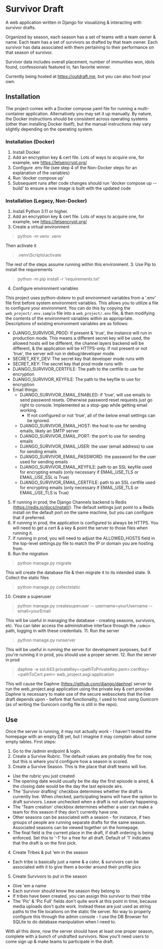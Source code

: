 # Survivor Draft

A web application written in Django for visualizing & interacting with survivor drafts.

Organized by season, each season has a set of teams with a team owner & name. Each team has a set of survivors as drafted by that team owner. Each survivor has data associated with them pertaining to their performance on that season of survivor.

Survivor data includes overall placement, number of immunities won, idols found, confessionals featured in, fan favorite winner.

Currently being hosted at https://outdraft.me, but you can also host your own.
## Installation
The project comes with a Docker compose.yaml file for running a multi-container application. Alternatively you may set it up manually. By nature, the Docker instructions should be consistent across operating systems (other than installing Docker itself), but the manual instructions may vary slightly depending on the operating system.

### Installation (Docker)
1. Install Docker
2. Add an encryption key & cert file. Lots of ways to acquire one, for example, see https://letsencrypt.org/
3. Configure .env file (see step 4 of the Non-Docker steps for an explanation of the variables)
4. Run 'docker compose up'
5. Subsequent runs after code changes should run 'docker compose up --build' to ensure a new image is built with the updated code

### Installation (Legacy, Non-Docker)

1. Install Python 3.11 or higher.
2. Add an encryption key & cert file. Lots of ways to acquire one, for example, see https://letsencrypt.org/
3. Create a virtual environment
  > python -m venv .venv
  
  Then activate it
  
  > .venv\Scripts\activate
  
  The rest of the steps assume running within this environment.
3. Use Pip to install the requirements
  > python -m pip install -r 'requirements.txt'
4. Configure environment variables
  
  This project uses python-dotenv to pull environment variables from a '.env' file first before system environment variables. This allows you to utilize a file to configure your environment. You can do this by copying the `web_project/.env.sample` file into a `web_project/.env` file, & then modifying the contents of the environment variables within as appropriate. Descriptions of existing environment variables are as follows:
  * DJANGO_SURVIVOR_PROD: If present & 'true', the instance will run in production mode. This means a different secret key will be used, the allowed hosts will be different, the channel layers backend will be different, & the application will be HTTPS-only. If not present or not 'true', the server will run in debug/developer mode.
  * SECRET_KEY_DEV: The secret key that developer mode runs with
  * SECRET_KEY: The secret key that prod mode runs with
  * DJANGO_SURVIVOR_CERTFILE: The path to the certfile to use for encryption
  * DJANGO_SURVIVOR_KEYFILE: The path to the keyfile to use for encryption
  * Email things:
    * DJANGO_SURVIVOR_EMAIL_ENABLED: if 'true', will use emails to send password resets. Otherwise password reset requests just go right to console. Implemented as a stop-gap while getting email working.
      * If not configured or not 'true', all of the below email settings can be ignored.
    * DJANGO_SURVIVOR_EMAIL_HOST: the host to use for sending emails, likely an SMTP server
    * DJANGO_SURVIVOR_EMAIL_PORT: the port to use for sending emails
    * DJANGO_SURVIVOR_EMAIL_USER: the user (email address) to use for sending emails
    * DJANGO_SURVIVOR_EMAIL_PASSWORD: the password for the user used for sending emails
    * DJANGO_SURVIVOR_EMAIL_KEYFILE: path to an SSL keyfile used for encrypting emails (only necessary if EMAIL_USE_TLS or EMAIL_USE_SSL is True)
    * DJANGO_SURVIVOR_EMAIL_CERTFILE: path to an SSL certfile used for encrypting emails (only necessary if EMAIL_USE_TLS or EMAIL_USE_TLS is True)
5. If running in prod, the Django Channels backend is Redis (https://redis.io/docs/install/). The default settings just point to a Redis install on the default port on the same machine, but you can configure that if preferred.
6. If running in prod, the application is configured to always be HTTPS. You will need to get a cert & a key & point the server to those files when running it.
7. If running in prod, you will need to adjust the ALLOWED_HOSTS field in the top-level settings.py file to match the IP or domain you are hosting from.
8. Run the migration
  > python manage.py migrate

This will create the database file & then migrate it to its intended state.
9. Collect the static files
  > python manage.py collectstatic
10. Create a superuser
  > python manage.py createsuperuser -- username=yourUsername --email=yourEmail
  
  This will be useful in managing the database - creating seasons, survivors, etc. You can later access the administrative interface through the `/admin` path, logging in with these credentials. 
11. Run the server
  > python manage.py runserver
  
  This will be useful in running the server for development purposes, but if you're running it in prod, you should use a proper server.
12. Run the server in prod
  > daphne -e ssl:443:privateKey=<pathToPrivateKey.pem>:certKey=<pathToCert.pem> web_project.asgi:application
  
  This will cause the Daphne (https://github.com/django/daphne) server to run the web_project.asgi application using the private key & cert provided. Daphne is necessary to make use of the secure websockets that the live draft depends upon - before that functionality, I used to host using Gunicorn (as of writing the Gunicorn config file is still in the repo).

## Use
Once the server is running, it may not actually work - I haven't tested the homepage with an empty DB yet, but I imagine it may complain about some empty tables. First steps:
1. Go to the /admin endpoint & login.
2. Create a Survive Rubric. The default values are probably fine for now, but this is where you'd configure how a season is scored.
3. Create a Survive Season. This is the place that draft teams will live.
  * Use the rubric you just created
  * The opening date would usually be the day the first episode is aired, & the closing date would be the day the last episode airs.
  * The 'Survivor drafting' checkbox determines whether the draft is currently live. When checked, participating teams will have the option to draft survivors. Leave unchecked when a draft is not actively happening.
  * The 'Team creation' checkbox determines whether a user can make a team for this season if they don't currently have one.
  * Other seasons can be associated with a season - for instance, if two groups of people are running separate drafts for the same season. Associated seasons can be viewed together on the homepage.
  * The final field is the current place in the draft, if draft ordering is being enforced. Set this to '-1' for a free for all draft. Default of '1' indicates that the draft is on the first pick.
4. Create Tribes & put 'em in the season
  * Each tribe is basically just a name & a color, & survivors can be associated with it to give them a border around their profile pics
5. Create Survivors to put in the season
  * Give 'em a name
  * Each survivor should know the season they belong to
  * If tribes have been created, you can assign this survivor to their tribe
  * The 'Pic' & 'Pic Full' fields don't quite work at this point in time, because media uploads don't quite work. Instead these are just used as string paths to the file locations on the static file server. No way to properly configure this through the admin console - I use the DB Browser for SQLite to do database manipulation when I need to.

With all this done, now the server should have at least one proper season, complete with a bunch of undrafted survivors. Now you'll need users to come sign up & make teams to participate in the draft.
